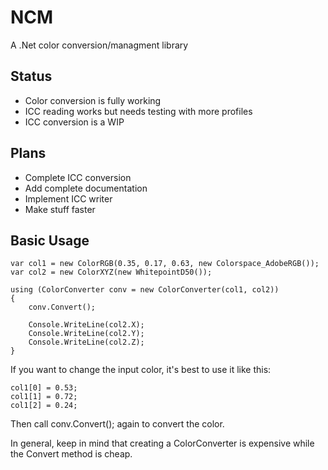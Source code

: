 # NCM
A .Net color conversion/managment library

## Status

- Color conversion is fully working
- ICC reading works but needs testing with more profiles
- ICC conversion is a WIP

## Plans

- Complete ICC conversion
- Add complete documentation
- Implement ICC writer
- Make stuff faster

## Basic Usage

    var col1 = new ColorRGB(0.35, 0.17, 0.63, new Colorspace_AdobeRGB());
    var col2 = new ColorXYZ(new WhitepointD50());

    using (ColorConverter conv = new ColorConverter(col1, col2))
    {
        conv.Convert();
        
        Console.WriteLine(col2.X);
        Console.WriteLine(col2.Y);
        Console.WriteLine(col2.Z);
    }

If you want to change the input color, it's best to use it like this:

    col1[0] = 0.53;
    col1[1] = 0.72;
    col1[2] = 0.24;
Then call conv.Convert(); again to convert the color.

In general, keep in mind that creating a ColorConverter is expensive while the Convert method is cheap.